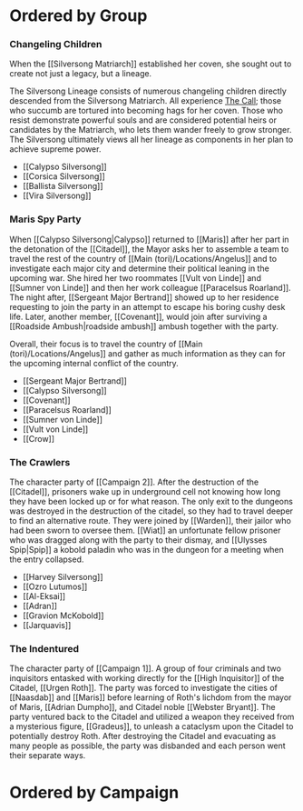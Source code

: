 
# Ordered by Group

### Changeling Children

When the [[Silversong Matriarch]] established her coven, she sought out to create not just a legacy, but a lineage.

The Silversong Lineage consists of numerous changeling children directly descended from the Silversong Matriarch. All experience [The Call](https://pathfinderwiki.com/wiki/Changeling#The_Call); those who succumb are tortured into becoming hags for her coven. Those who resist demonstrate powerful souls and are considered potential heirs or candidates by the Matriarch, who lets them wander freely to grow stronger. The Silversong ultimately views all her lineage as components in her plan to achieve supreme power.

- [[Calypso Silversong]]
- [[Corsica Silversong]]
- [[Ballista Silversong]]
- [[Vira Silversong]]

### Maris Spy Party

When [[Calypso Silversong|Calypso]] returned to [[Maris]] after her part in the detonation of the [[Citadel]], the Mayor asks her to assemble a team to travel the rest of the country of [[Main (tori)/Locations/Angelus]] and to investigate each major city and determine their political leaning in the upcoming war. She hired her two roommates [[Vult von Linde]] and [[Sumner von Linde]] and then her work colleague [[Paracelsus Roarland]]. The night after, [[Sergeant Major Bertrand]] showed up to her residence requesting to join the party in an attempt to escape his boring cushy desk life. Later, another member, [[Covenant]], would join after surviving a [[Roadside Ambush|roadside ambush]] ambush together with the party.

Overall, their focus is to travel the country of [[Main (tori)/Locations/Angelus]] and gather as much information as they can for the upcoming internal conflict of the country.

- [[Sergeant Major Bertrand]]
- [[Calypso Silversong]]
- [[Covenant]]
- [[Paracelsus Roarland]]
- [[Sumner von Linde]]
- [[Vult von Linde]]
- [[Crow]]

### The Crawlers

The character party of [[Campaign 2]]. After the destruction of the [[Citadel]], prisoners wake up in underground cell not knowing how long they have been locked up or for what reason. The only exit to the dungeons was destroyed in the destruction of the citadel, so they had to travel deeper to find an alternative route. They were joined by [[Warden]], their jailor who had been sworn to oversee them. [[Wiat]] an unfortunate fellow prisoner who was dragged along with the party to their dismay, and [[Ulysses Spip|Spip]] a kobold paladin who was in the dungeon for a meeting when the entry collapsed.

* [[Harvey Silversong]]
* [[Ozro Lutumos]]
* [[Al-Eksai]]
* [[Adran]]
* [[Gravion McKobold]]
* [[Jarquavis]]

### The Indentured

The character party of [[Campaign 1]].  A group of four criminals and two inquisitors entasked with working directly for the [[High Inquisitor]] of the Citadel, [[Urgen Roth]]. The party was forced to investigate the cities of [[Naasdab]] and [[Maris]] before learning of Roth's lichdom from the mayor of Maris, [[Adrian Dumpho]], and Citadel noble [[Webster Bryant]]. The party ventured back to the Citadel and utilized a weapon they received from a mysterious figure, [[Gradeus]], to unleash a cataclysm upon the Citadel to potentially destroy Roth. After destroying the Citadel and evacuating as many people as possible, the party was disbanded and each person went their separate ways.

# Ordered by Campaign



